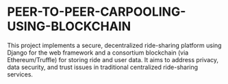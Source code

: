 # PEER-TO-PEER-CARPOOLING-USING-BLOCKCHAIN
This project implements a secure, decentralized ride-sharing platform using Django for the web framework and a consortium blockchain (via Ethereum/Truffle) for storing ride and user data. It aims to address privacy, data security, and trust issues in traditional centralized ride-sharing services.
